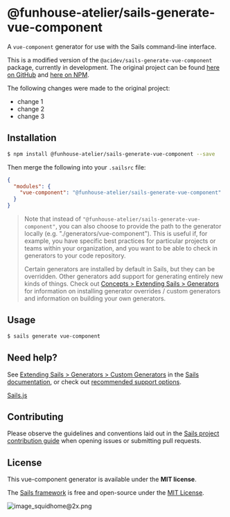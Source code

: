 # @funhouse-atelier/sails-generate-vue-component

A `vue-component` generator for use with the Sails command-line interface.

This is a modified version of the `@acidev/sails-generate-vue-component` package, currently in development. The original project can be found [here on GitHub](https://github.com/AciDev/sails-generate-vue-component) and [here on NPM](https://www.npmjs.com/package/@acidev/sails-generate-vue-component).

The following changes were made to the original project:
* change 1
* change 2
* change 3

## Installation

```sh
$ npm install @funhouse-atelier/sails-generate-vue-component --save
```

Then merge the following into your `.sailsrc` file:

```json
{
  "modules": {
    "vue-component": "@funhouse-atelier/sails-generate-vue-component"
  }
}
```

> Note that instead of `"@funhouse-atelier/sails-generate-vue-component"`, you can also choose to provide the path to the generator locally (e.g. "./generators/vue-component").
> This is useful if, for example, you have specific best practices for particular projects or teams within your organization, and you want to be able to check in generators to your code repository.
>
> Certain generators are installed by default in Sails, but they can be overridden.  Other generators add support for generating entirely new kinds of things.
> Check out [Concepts > Extending Sails > Generators](https://sailsjs.com/docs/concepts/extending-sails/generators) for information on installing generator overrides / custom generators and information on building your own generators.

## Usage

```bash
$ sails generate vue-component 
```

## Need help?

See [Extending Sails > Generators > Custom Generators](https://sailsjs.com/docs/concepts/extending-sails/generators/custom-generators) in the [Sails documentation](https://sailsjs.com/documentation), or check out [recommended support options](https://sailsjs.com/support).

[Sails.js](https://sailsjs.com)

## Contributing

Please observe the guidelines and conventions laid out in the [Sails project contribution guide](https://sailsjs.com/documentation/contributing) when opening issues or submitting pull requests.

## License

This vue-component generator is available under the **MIT license**.

The [Sails framework](https://sailsjs.com) is free and open-source under the [MIT License](https://sailsjs.com/license).

![image_squidhome@2x.png](http://i.imgur.com/RIvu9.png)
